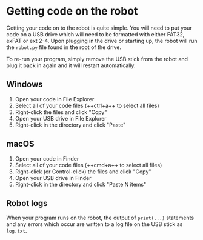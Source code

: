 # Getting code on the robot

Getting your code on to the robot is quite simple. You will need to put your code on a USB drive which will need to be formatted with either FAT32, exFAT or ext 2-4. Upon plugging in the drive or starting up, the robot will run the `robot.py` file found in the root of the drive.

To re-run your program, simply remove the USB stick from the robot and plug it back in again and it will restart automatically.

## Windows

1. Open your code in File Explorer
2. Select all of your code files (++ctrl+a++ to select all files)
3. Right-click the files and click "Copy"
4. Open your USB drive in File Explorer
5. Right-click in the directory and click "Paste"

## macOS

1. Open your code in Finder
2. Select all of your code files (++cmd+a++ to select all files)
3. Right-click (or Control-click) the files and click "Copy"
4. Open your USB drive in Finder
5. Right-click in the directory and click "Paste N items"

## Robot logs

When your program runs on the robot, the output of `print(...)` statements and any errors which occur are written to a log file on the USB stick as `log.txt`.
